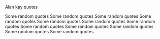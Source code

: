 Alan kay quotes

Some random quotes Some random quotes Some random quotes Some random quotes
Some random quotes Some random quotes Some random quotes Some random quotes
Some random quotes Some random quotes Some random quotes Some random quotes